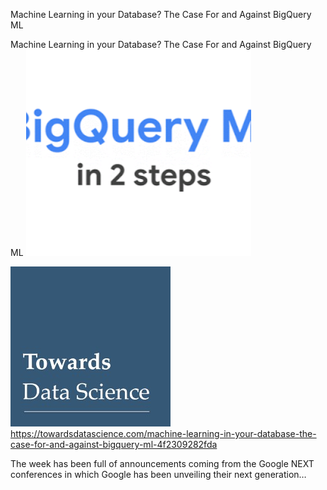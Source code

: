 Machine Learning in your Database? The Case For and Against BigQuery ML

Machine Learning in your Database? The Case For and Against BigQuery ML
![](../_resources/2b1d44713c8d81a6ab1d65d1cfde268b.png)

![](../_resources/6c7127bcf839ef26142a0a50c2fb74f2.jpg)https://towardsdatascience.com/machine-learning-in-your-database-the-case-for-and-against-bigquery-ml-4f2309282fda

The week has been full of announcements coming from the Google NEXT conferences in which Google has been unveiling their next generation…